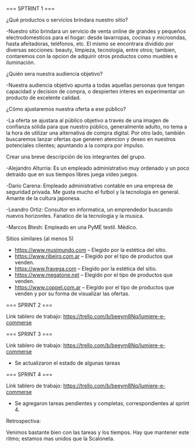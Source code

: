=== SPTRINT 1 ===

¿Qué productos o servicios brindara nuestro sitio?

-Nuestro sitio brindara un servicio de venta online de grandes y pequeños electrodomesticos para el hogar: desde lavarropas, cocinas y microondas, hasta afeitadoras, teléfonos, etc. El mismo se encontrara dividido por diversas secciones: beauty, limpieza, tecnología, entre otros; tambien, contaremos con la opcion de adquirir otros
productos como muebles e iluminación. 

¿Quién sera nuestra audiencia objetivo?

-Nuestra audiencia objetivo apunta a todas aquellas personas que tengan capacidad y decision de compra, o despierten interes en experimentar un producto de excelente calidad. 

¿Cómo ajustaremos nuestra oferta a ese público?

-La oferta se ajustara al público objetivo a través de una imagen de confianza sólida para que nuestro público, generalmente adulto, no tema a la hora de utilizar una alternativa de compra digital. Por otro lado, también buscaremos lanzar ofertas que generen atencion y deseo en nuestros potenciales clientes; apuntando a la compra por impulso.

Crear una breve descripción de los integrantes del grupo.

-Alejandro Alturria: Es un empleado administrativo muy ordenado y un poco detraído que en sus tiempos libres juega video juegos.

-Dario Carena: Empleado administrativo contable en una empresa de seguridad privada. Me gusta mucho el futbol y la tecnologia en general. Amante de la cultura japonesa.

-Leandro Ortiz: Consultor en informatica, un emprendedor buscando nuevos horizontes. Fanatico de la tecnologia y la musica.

-Marcos Btesh: Empleado en una PyME textil. Médico.

Sitios similares (al menos 5)

- https://www.musimundo.com – Elegido por la estética del sitio.
- https://www.ribeiro.com.ar – Elegido por el tipo de productos que venden.
- https://www.fravega.com – Elegido por la estética del sitio.
- https://www.megatone.net – Elegido por el tipo de productos que venden.
- https://www.coppel.com.ar – Elegido por el tipo de productos que venden y  por su forma de visualizar las ofertas.


=== SPRINT 2 ===

Link tablero de trabajo: https://trello.com/b/beeym8Nq/lumiere-e-commerse

=== SPRINT 3 ===

Link tablero de trabajo: https://trello.com/b/beeym8Nq/lumiere-e-commerse
- Se actualizaron el estado de algunas tareas

=== SPRINT 4 ===

Link tablero de trabajo: https://trello.com/b/beeym8Nq/lumiere-e-commerse
- Se agregaron tareas pendientes y completas, correspondientes al sprint 4.

Retrospectiva:

Venimos bastante bien con las tareas y los tiempos. Hay que mantener este ritmo; estamos mas unidos que la Scaloneta.



